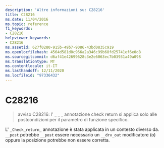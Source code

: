 ```yaml
---
description: 'Altre informazioni su: C28216'
title: C28216
ms.date: 11/04/2016
ms.topic: reference
f1_keywords:
- C28216
helpviewer_keywords:
- C28216
ms.assetid: 627f0280-915b-49b7-9086-43bd0835c919
ms.openlocfilehash: 4564d581d0c966a2a346c99b68fd25741ef6e0d8
ms.sourcegitcommit: d6af41e42699628c3e2e6063ec7b03931a49a098
ms.translationtype: MT
ms.contentlocale: it-IT
ms.lasthandoff: 12/11/2020
ms.locfileid: "97336432"
---
```

# <a name="c28216"></a>C28216

> avviso C28216: l' \_ \_ \_ annotazione check return si applica solo alle postcondizioni per il parametro di funzione specifico.

L' `_Check_return_` annotazione è stata applicata in un contesto diverso da. `__post` potrebbe `__post` essere necessario un `__drv_out` modificatore (o) oppure la posizione potrebbe non essere corretta.

